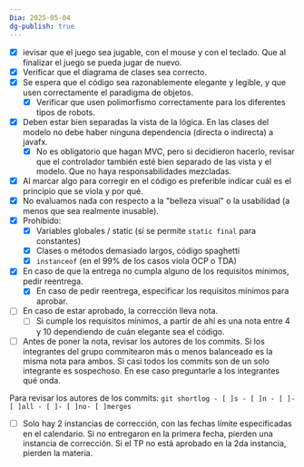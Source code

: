 ```yaml
---
Dia: 2025-05-04
dg-publish: true
---
```


- [x]   ievisar que el juego sea jugable, con el mouse y con el teclado. Que al finalizar el juego se pueda jugar de nuevo.
- [x] Verificar que el diagrama de clases sea correcto.
- [x] Se espera que el código sea razonablemente elegante y legible, y que usen correctamente el paradigma de objetos.
    - [x] Verificar que usen polimorfismo correctamente para los diferentes tipos de robots.
- [x] Deben estar bien separadas la vista de la lógica. En las clases del modelo no debe haber ninguna dependencia (directa o indirecta) a javafx.
    - [x] No es obligatorio que hagan MVC, pero si decidieron hacerlo, revisar que el controlador también esté bien separado de las vista y el modelo. Que no haya responsabilidades mezcladas.
- [x] Al marcar algo para corregir en el código es preferible indicar cuál es el principio que se viola y por qué.
- [x] No evaluamos nada con respecto a la "belleza visual" o la usabilidad (a menos que sea realmente inusable).
- [x] Prohibido:
    - [x] Variables globales / static (sí se permite `static final` para constantes)
    - [x] Clases o métodos demasiado largos, código spaghetti
    - [x] `instanceof` (en el 99% de los casos viola OCP o TDA)
- [x] En caso de que la entrega no cumpla alguno de los requisitos mínimos, pedir reentrega.
    - [x] En caso de pedir reentrega, especificar los requisitos mínimos para aprobar.
- [ ] En caso de estar aprobado, la corrección lleva nota.
    - [ ] Si cumple los requisitos mínimos, a partir de ahí es una nota entre 4 y 10 dependiendo de cuán elegante sea el código.
- [ ] Antes de poner la nota, revisar los autores de los commits. Si los integrantes del grupo commitearon más o menos balanceado es la misma nota para ambos. Si casi todos los commits son de un solo integrante es sospechoso. En ese caso preguntarle a los integrantes qué onda.

Para revisar los autores de los commits: `git shortlog - [ ]s - [ ]n - [ ]- [ ]all - [ ]- [ ]no- [ ]merges`  

- [ ] Solo hay 2 instancias de corrección, con las fechas límite especificadas en el calendario. Si no entregaron en la primera fecha, pierden una instancia de corrección. Si el TP no está aprobado en la 2da instancia, pierden la materia.
